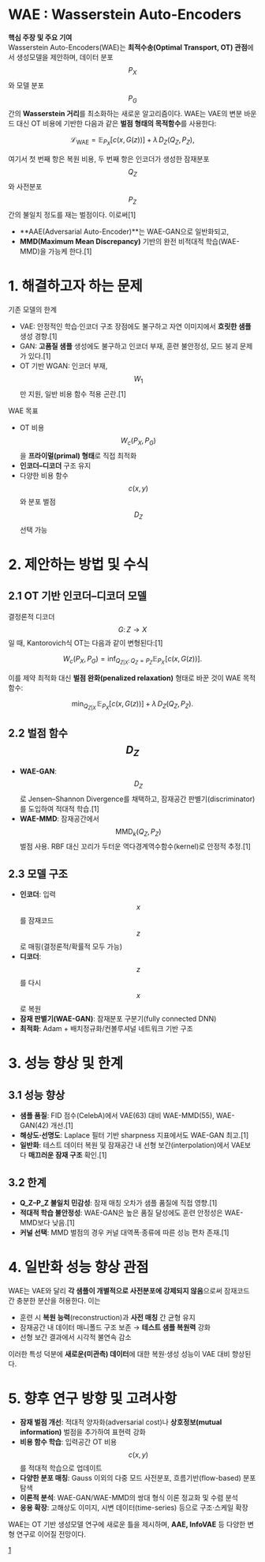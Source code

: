 # WAE : Wasserstein Auto-Encoders

**핵심 주장 및 주요 기여**  
Wasserstein Auto-Encoders(WAE)는 **최적수송(Optimal Transport, OT) 관점**에서 생성모델을 제안하며, 데이터 분포 $$P_X$$와 모델 분포 $$P_G$$ 간의 **Wasserstein 거리**를 최소화하는 새로운 알고리즘이다. WAE는 VAE의 변분 바운드 대신 OT 비용에 기반한 다음과 같은 **벌점 형태의 목적함수**를 사용한다:

$$
\mathcal{L}_{\mathrm{WAE}} = \mathbb{E}_{P_X}[c(x, G(z))] + \lambda\,D_Z(Q_Z, P_Z),
$$

여기서 첫 번째 항은 복원 비용, 두 번째 항은 인코더가 생성한 잠재분포 $$Q_Z$$와 사전분포 $$P_Z$$ 간의 불일치 정도를 재는 벌점이다. 이로써[1]
- **AAE(Adversarial Auto-Encoder)**는 WAE-GAN으로 일반화되고,  
- **MMD(Maximum Mean Discrepancy)** 기반의 완전 비적대적 학습(WAE-MMD)을 가능케 한다.[1]

# 1. 해결하고자 하는 문제  
기존 모델의 한계  
- VAE: 안정적인 학습·인코더 구조 장점에도 불구하고 자연 이미지에서 **흐릿한 샘플** 생성 경향.[1]
- GAN: **고품질 샘플** 생성에도 불구하고 인코더 부재, 훈련 불안정성, 모드 붕괴 문제가 있다.[1]
- OT 기반 WGAN: 인코더 부재, $$W_1$$만 지원, 일반 비용 함수 적용 곤란.[1]

WAE 목표  
- OT 비용 $$W_c(P_X,P_G)$$을 **프라이멀(primal) 형태**로 직접 최적화  
- **인코더–디코더** 구조 유지  
- 다양한 비용 함수 $$c(x,y)$$와 분포 벌점 $$D_Z$$ 선택 가능  

# 2. 제안하는 방법 및 수식  
## 2.1 OT 기반 인코더–디코더 모델  
결정론적 디코더 $$G\colon Z\to X$$일 때, Kantorovich식 OT는 다음과 같이 변형된다:[1]

$$
W_c(P_X,P_G)
= \inf_{Q_{Z|X}:\,Q_Z = P_Z} \mathbb{E}_{P_X}\!\big[c\big(x, G(z)\big)\big].
$$

이를 제약 최적화 대신 **벌점 완화(penalized relaxation)** 형태로 바꾼 것이 WAE 목적함수:

$$
\min_{Q_{Z|X}}\,\mathbb{E}_{P_X}[c(x,G(z))] \;+\;\lambda\,D_Z\big(Q_Z,P_Z\big).
$$  

## 2.2 벌점 함수 $$D_Z$$  
- **WAE-GAN**: $$D_Z$$로 Jensen–Shannon Divergence를 채택하고, 잠재공간 판별기(discriminator)를 도입하여 적대적 학습.[1]
- **WAE-MMD**: 잠재공간에서 $$\mathrm{MMD}_k(Q_Z,P_Z)$$ 벌점 사용. RBF 대신 꼬리가 두터운 역다경계역수함수(kernel)로 안정적 추정.[1]

## 2.3 모델 구조  
- **인코더**: 입력 $$x$$를 잠재코드 $$z$$로 매핑(결정론적/확률적 모두 가능)  
- **디코더**: $$z$$를 다시 $$x$$로 복원  
- **잠재 판별기(WAE-GAN)**: 잠재분포 구분기(fully connected DNN)  
- **최적화**: Adam + 배치정규화/컨볼루셔널 네트워크 기반 구조  

# 3. 성능 향상 및 한계  
## 3.1 성능 향상  
- **샘플 품질**: FID 점수(CelebA)에서 VAE(63) 대비 WAE-MMD(55), WAE-GAN(42) 개선.[1]
- **해상도·선명도**: Laplace 필터 기반 sharpness 지표에서도 WAE-GAN 최고.[1]
- **일반화**: 테스트 데이터 복원 및 잠재공간 내 선형 보간(interpolation)에서 VAE보다 **매끄러운 잠재 구조** 확인.[1]

## 3.2 한계  
- **Q_Z–P_Z 불일치 민감성**: 잠재 매칭 오차가 샘플 품질에 직접 영향.[1]
- **적대적 학습 불안정성**: WAE-GAN은 높은 품질 달성에도 훈련 안정성은 WAE-MMD보다 낮음.[1]
- **커널 선택**: MMD 벌점의 경우 커널 대역폭·종류에 따른 성능 편차 존재.[1]

# 4. 일반화 성능 향상 관점  
WAE는 VAE와 달리 **각 샘플이 개별적으로 사전분포에 강제되지 않음**으로써 잠재코드 간 충분한 분산을 허용한다. 이는
- 훈련 시 **복원 능력**(reconstruction)과 **사전 매칭** 간 균형 유지  
- 잠재공간 내 데이터 매니폴드 구조 보존 → **테스트 샘플 복원력** 강화  
- 선형 보간 결과에서 시각적 불연속 감소  

이러한 특성 덕분에 **새로운(미관측) 데이터**에 대한 복원·생성 성능이 VAE 대비 향상된다.

# 5. 향후 연구 방향 및 고려사항  
- **잠재 벌점 개선**: 적대적 양자화(adversarial cost)나 **상호정보(mutual information)** 벌점을 추가하여 표현력 강화  
- **비용 함수 학습**: 입력공간 OT 비용 $$c(x,y)$$를 적대적 학습으로 업데이트  
- **다양한 분포 매칭**: Gauss 이외의 다중 모드 사전분포, 흐름기반(flow-based) 분포 탐색  
- **이론적 분석**: WAE-GAN/WAE-MMD의 쌍대 형식 이론 정교화 및 수렴 분석  
- **응용 확장**: 고해상도 이미지, 시변 데이터(time-series) 등으로 구조·스케일 확장  

WAE는 OT 기반 생성모델 연구에 새로운 틀을 제시하며, **AAE, InfoVAE** 등 다양한 변형 연구로 이어질 전망이다.

[1](https://ppl-ai-file-upload.s3.amazonaws.com/web/direct-files/attachments/22370781/70559a8d-6cd4-4d81-a693-467e9b59a12e/1711.01558v4.pdf)
